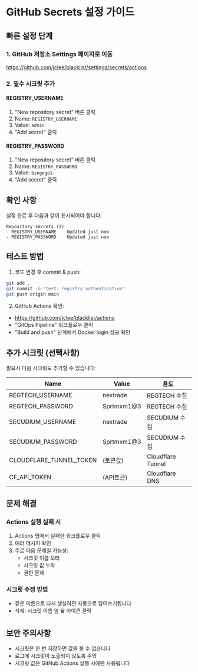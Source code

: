 # GitHub Secrets 설정 가이드

## 빠른 설정 단계

### 1. GitHub 저장소 Settings 페이지로 이동
https://github.com/jclee/blacklist/settings/secrets/actions

### 2. 필수 시크릿 추가

#### REGISTRY_USERNAME
1. "New repository secret" 버튼 클릭
2. Name: `REGISTRY_USERNAME`
3. Value: `admin`
4. "Add secret" 클릭

#### REGISTRY_PASSWORD  
1. "New repository secret" 버튼 클릭
2. Name: `REGISTRY_PASSWORD`
3. Value: `bingogo1`
4. "Add secret" 클릭

## 확인 사항

설정 완료 후 다음과 같이 표시되어야 합니다:

```
Repository secrets (2)
- REGISTRY_USERNAME    Updated just now
- REGISTRY_PASSWORD    Updated just now
```

## 테스트 방법

1. 코드 변경 후 commit & push:
```bash
git add .
git commit -m "test: registry authentication"
git push origin main
```

2. GitHub Actions 확인:
- https://github.com/jclee/blacklist/actions
- "GitOps Pipeline" 워크플로우 클릭
- "Build and push" 단계에서 Docker login 성공 확인

## 추가 시크릿 (선택사항)

필요시 다음 시크릿도 추가할 수 있습니다:

| Name | Value | 용도 |
|------|-------|------|
| REGTECH_USERNAME | nextrade | REGTECH 수집 |
| REGTECH_PASSWORD | Sprtmxm1@3 | REGTECH 수집 |
| SECUDIUM_USERNAME | nextrade | SECUDIUM 수집 |
| SECUDIUM_PASSWORD | Sprtmxm1@3 | SECUDIUM 수집 |
| CLOUDFLARE_TUNNEL_TOKEN | (토큰값) | Cloudflare Tunnel |
| CF_API_TOKEN | (API토큰) | Cloudflare DNS |

## 문제 해결

### Actions 실행 실패 시
1. Actions 탭에서 실패한 워크플로우 클릭
2. 에러 메시지 확인
3. 주로 다음 문제일 가능성:
   - 시크릿 이름 오타
   - 시크릿 값 누락
   - 권한 문제

### 시크릿 수정 방법
- 같은 이름으로 다시 생성하면 자동으로 덮어쓰기됩니다
- 삭제: 시크릿 이름 옆 🗑️ 아이콘 클릭

## 보안 주의사항
- 시크릿은 한 번 저장하면 값을 볼 수 없습니다
- 로그에 시크릿이 노출되지 않도록 주의
- 시크릿 값은 GitHub Actions 실행 시에만 사용됩니다